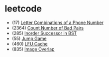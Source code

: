 # leetcode
- (17)    [Letter Combinations of a Phone Number](https://leetcode.com/problems/letter-combinations-of-a-phone-number/)
- (2364)  [Count Number of Bad Pairs](https://leetcode.com/problems/count-number-of-bad-pairs/)
- (285)   [Inorder Successor in BST](https://leetcode.com/problems/inorder-successor-in-bst/)
- (55)    [Jump Game](https://leetcode.com/problems/jump-game/)
- (460)   [LFU Cache](https://leetcode.com/problems/lfu-cache/)
- (835)   [Image Overlap](https://leetcode.com/problems/image-overlap/)
